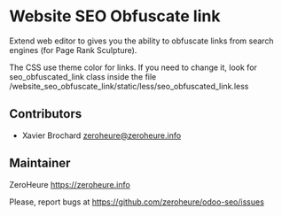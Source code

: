 # Website SEO Obfuscate link

Extend web editor to gives you the ability to obfuscate links from search engines (for Page Rank Sculpture). 

The CSS use theme color for links. If you need to change it, look for seo_obfuscated_link class inside the file
/website_seo_obfuscate_link/static/less/seo_obfuscated_link.less

## Contributors

- Xavier Brochard zeroheure@zeroheure.info

## Maintainer

ZeroHeure
https://zeroheure.info

Please, report bugs at https://github.com/zeroheure/odoo-seo/issues


